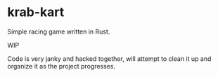 # krab-kart
Simple racing game written in Rust.

WIP

Code is very janky and hacked together, will attempt to clean it up and organize it as the project progresses.
